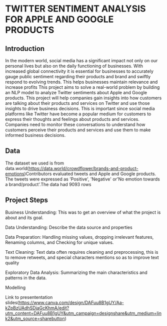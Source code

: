 #  TWITTER SENTIMENT ANALYSIS FOR APPLE AND GOOGLE PRODUCTS
## Introduction

In the modern world, social media has a significant impact not only on our personal lives but also on the daily functioning of businesses. With increased global connectivity it is essential for businesses to accurately gauge public sentiment regarding their products and brand and swiftly respond to evolving trends. This helps businesses maintain relevance and increase profits
This project aims to solve a real-world problem by building an NLP model to analyze Twitter sentiments about Apple and Google products. This project will help companies gain insights into how customers are talking about their products and services on Twitter and use those insights to drive business decisions. This is important since social media platforms like Twitter have become a popular medium for customers to express their thoughts and feelings about products and services. Companies need to monitor these conversations to understand how customers perceive their products and services and use them to make informed business decisions.

## Data 
The dataset we used is from data.world(https://data.world/crowdflower/brands-and-product-emotions)Contributors evaluated tweets and Apple and Google products. The tweets were expressed as 'Positive', 'Negative' or'No emotion towards a brand/product'.The data had 9093 rows

## Project Steps
Business Understanding: This was to get an overview of what the project is about and its goal.

Data Understanding: Describe the data source and properties

Data Preparation: Handling missing values, dropping irrelevant features, Renaming columns, and Checking for unique values.

Text Cleaning: Text data often requires cleaning and preprocessing, this is to remove retweets, and special characters mentions so as to improve text quality

Exploratory Data Analysis: Summarizing the main characteristics and patterns in the data.

Modelling

Link to presententation slides(https://www.canva.com/design/DAFuu8B1gUY/Aa-kZpBzUAdhSDjaGcKhmA/edit?utm_content=DAFuu8B1gUY&utm_campaign=designshare&utm_medium=link2&utm_source=sharebutton)
